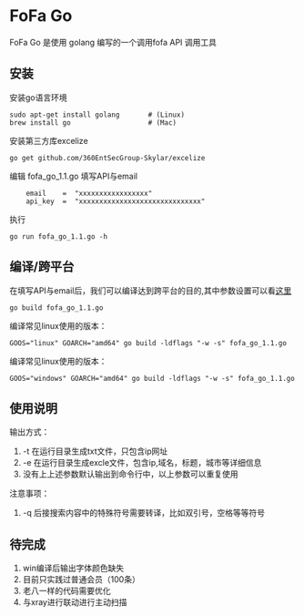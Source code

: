 # FoFa Go

FoFa Go 是使用 golang 编写的一个调用fofa API 调用工具


## 安装

安装go语言环境  

```
sudo apt-get install golang 	  # (Linux)
brew install go            		  # (Mac)
```

安装第三方库excelize

```
go get github.com/360EntSecGroup-Skylar/excelize
```


编辑 fofa_go_1.1.go 填写API与email

```
	email    =  "xxxxxxxxxxxxxxxxx"
	api_key  =  "xxxxxxxxxxxxxxxxxxxxxxxxxxxxxx"
```

执行

```
go run fofa_go_1.1.go -h
```


## 编译/跨平台

在填写API与email后，我们可以编译达到跨平台的目的,其中参数设置可以看[这里](https://golang.org/doc/install/source#environment/)

```
go build fofa_go_1.1.go
```

编译常见linux使用的版本：

```
GOOS="linux" GOARCH="amd64" go build -ldflags "-w -s" fofa_go_1.1.go
```

编译常见linux使用的版本：

```
GOOS="windows" GOARCH="amd64" go build -ldflags "-w -s" fofa_go_1.1.go
```

## 使用说明

输出方式：

1. -t 在运行目录生成txt文件，只包含ip网址
2. -e 在运行目录生成excle文件，包含ip,域名，标题，城市等详细信息
3. 没有上上述参数默认输出到命令行中，以上参数可以重复使用

注意事项：

1. -q 后接搜索内容中的特殊符号需要转译，比如双引号，空格等等符号




## 待完成

1. win编译后输出字体颜色缺失
2. 目前只实践过普通会员（100条）
3. 老八一样的代码需要优化
4. 与xray进行联动进行主动扫描


















